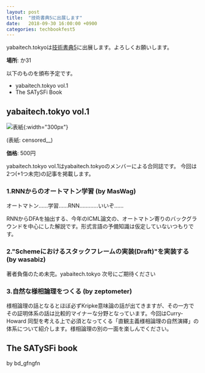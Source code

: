 ```yaml
---
layout: post
title:  "技術書典5に出展します"
date:   2018-09-30 16:00:00 +0900
categories: techbookfest5
---
```


yabaitech.tokyoは[技術書典5](https://techbookfest.org/event/tbf05/circle/26720001)に出展します。よろしくお願いします。

**場所**:
か31

以下のものを頒布予定です。
* yabaitech.tokyo vol.1
* The SATySFi Book

## yabaitech.tokyo vol.1
![表紙]({{site.baseurl}}/images/yabaitechvol1_hyoshi.png){:width="300px"}

(表紙: censored__)

**価格**: 500円

yabaitech.tokyo vol.1はyabaitech.tokyoのメンバーによる合同誌です。
今回は2つ(+1つ未完)の記事を掲載します。

### 1.RNNからのオートマトン学習 (by MasWag)
オートマトン……学習……RNN…………いいぞ……

RNNからDFAを抽出する、今年のICML論文の、オートマトン寄りのバックグラウンドを中心にした解説です。形式言語の予備知識は仮定していないつもりです。

### 2."Schemeにおけるスタックフレームの実装(Draft)"を実装する (by wasabiz)
著者負傷のため未完。yabaitech.tokyo 次号にご期待ください

### 3.自然な様相論理をつくる (by zeptometer)
様相論理の話となるとほぼ必ずKripke意味論の話が出てきますが、その一方で
その証明体系の話は比較的マイナーな分野となっています。今回はCurry-Howard
同型を考える上で必須となってくる「直観主義様相論理の自然演繹」の
体系について紹介します。様相論理の別の一面を楽しんでください。

## The SATySFi book
by bd_gfngfn


